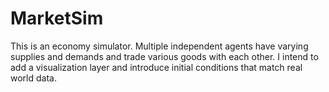 MarketSim
=========
This is an economy simulator. Multiple independent agents have varying supplies and demands and trade various goods with each other. I intend to add a visualization layer and introduce initial conditions that match real world data.
